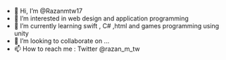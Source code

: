 - 👋 Hi, I’m @Razanmtw17
- 👀 I’m interested in web design and application programming
- 🌱 I’m currently learning swift , C# ,html and games programming using unity
- 💞️ I’m looking to collaborate on ...
- 📫 How to reach me : Twitter @razan_m_tw

<!---
Razanmtw17/Razanmtw17 is a ✨ special ✨ repository because its `README.md` (this file) appears on your GitHub profile.
You can click the Preview link to take a look at your changes.
--->

